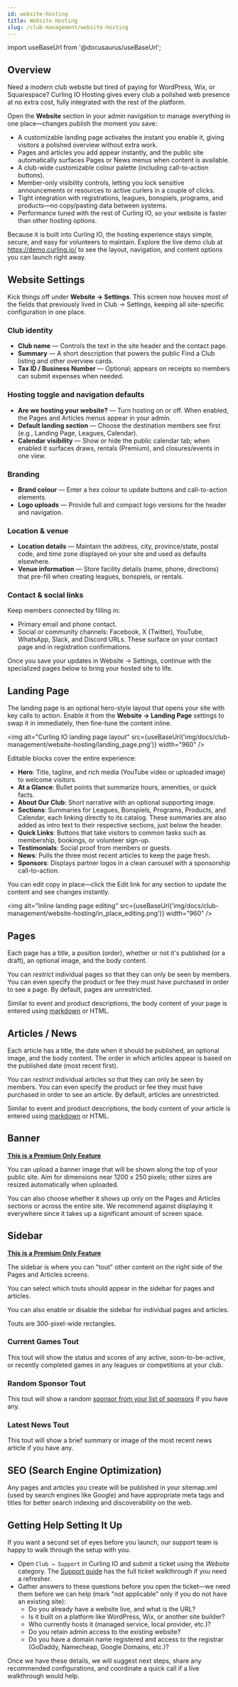 ```yaml
---
id: website-hosting
title: Website Hosting
slug: /club-management/website-hosting
---
```

import useBaseUrl from '@docusaurus/useBaseUrl';

## Overview

Need a modern club website but tired of paying for WordPress, Wix, or Squarespace? Curling IO Hosting gives every club a polished web presence at no extra cost, fully integrated with the rest of the platform.

Open the **Website** section in your admin navigation to manage everything in one place—changes publish the moment you save:

- A customizable landing page activates the instant you enable it, giving visitors a polished overview without extra work.
- Pages and articles you add appear instantly, and the public site automatically surfaces Pages or News menus when content is available.
- A club-wide customizable colour palette (including call-to-action buttons).
- Member-only visibility controls, letting you lock sensitive announcements or resources to active curlers in a couple of clicks.
- Tight integration with registrations, leagues, bonspiels, programs, and products—no copy/pasting data between systems.
- Performance tuned with the rest of Curling IO, so your website is faster than other hosting options.

Because it is built into Curling IO, the hosting experience stays simple, secure, and easy for volunteers to maintain. Explore the live demo club at https://demo.curling.io/ to see the layout, navigation, and content options you can launch right away.

## Website Settings

Kick things off under **Website → Settings**. This screen now houses most of the fields that previously lived in Club → Settings, keeping all site-specific configuration in one place.

### Club identity
- **Club name** — Controls the text in the site header and the contact page.
- **Summary** — A short description that powers the public Find a Club listing and other overview cards.
- **Tax ID / Business Number** — Optional; appears on receipts so members can submit expenses when needed.

### Hosting toggle and navigation defaults
- **Are we hosting your website?** — Turn hosting on or off. When enabled, the Pages and Articles menus appear in your admin.
- **Default landing section** — Choose the destination members see first (e.g., Landing Page, Leagues, Calendar).
- **Calendar visibility** — Show or hide the public calendar tab; when enabled it surfaces draws, rentals (Premium), and closures/events in one view.

### Branding
- **Brand colour** — Enter a hex colour to update buttons and call-to-action elements.
- **Logo uploads** — Provide full and compact logo versions for the header and navigation.

### Location & venue
- **Location details** — Maintain the address, city, province/state, postal code, and time zone displayed on your site and used as defaults elsewhere.
- **Venue information** — Store facility details (name, phone, directions) that pre-fill when creating leagues, bonspiels, or rentals.

### Contact & social links
Keep members connected by filling in:
- Primary email and phone contact.
- Social or community channels: Facebook, X (Twitter), YouTube, WhatsApp, Slack, and Discord URLs. These surface on your contact page and in registration confirmations.

Once you save your updates in Website → Settings, continue with the specialized pages below to bring your hosted site to life.


## Landing Page

The landing page is an optional hero-style layout that opens your site with key calls to action. Enable it from the **Website → Landing Page** settings to swap it in immediately, then fine-tune the content inline.

<img
  alt="Curling IO landing page layout"
  src={useBaseUrl('img/docs/club-management/website-hosting/landing_page.png')}
  width="960"
/>

Editable blocks cover the entire experience:

- **Hero**: Title, tagline, and rich media (YouTube video or uploaded image) to welcome visitors.
- **At a Glance**: Bullet points that summarize hours, amenities, or quick facts.
- **About Our Club**: Short narrative with an optional supporting image.
- **Sections**: Summaries for Leagues, Bonspiels, Programs, Products, and Calendar, each linking directly to its catalog. These summaries are also added as intro text to their respective sections, just below the header.
- **Quick Links**: Buttons that take visitors to common tasks such as membership, bookings, or volunteer sign-up.
- **Testimonials**: Social proof from members or guests.
- **News**: Pulls the three most recent articles to keep the page fresh.
- **Sponsors**: Displays partner logos in a clean carousel with a sponsorship call-to-action.

You can edit copy in place—click the Edit link for any section to update the content and see changes instantly.

<img
  alt="Inline landing page editing"
  src={useBaseUrl('img/docs/club-management/website-hosting/in_place_editing.png')}
  width="960"
/>

## Pages

Each page has a title, a position (order), whether or not it's published (or a draft), an optional image, and the body content.

You can *restrict* individual pages so that they can only be seen by members. You can even specify the product or fee they must have purchased in order to see a page.
By default, pages are unrestricted.

Similar to event and product descriptions, the body content of your page is entered using [markdown](https://www.markdownguide.org/cheat-sheet/) or HTML.


## Articles / News

Each article has a title, the date when it should be published, an optional image, and the body content.
The order in which articles appear is based on the published date (most recent first).

You can *restrict* individual articles so that they can only be seen by members. You can even specify the product or fee they must have purchased in order to see an article. By default, articles are unrestricted.

Similar to event and product descriptions, the body content of your article is entered using [markdown](https://www.markdownguide.org/cheat-sheet/) or HTML.


## Banner

**[This is a Premium Only Feature](/docs/getting-started/premium)**

You can upload a banner image that will be shown along the top of your public site.
Aim for dimensions near 1200 x 250 pixels; other sizes are resized automatically when uploaded.

You can also choose whether it shows up only on the Pages and Articles sections or across the entire site.
We recommend against displaying it everywhere since it takes up a significant amount of screen space.


## Sidebar

**[This is a Premium Only Feature](/docs/getting-started/premium)**

The sidebar is where you can "tout" other content on the right side of the Pages and Articles screens.

You can select which touts should appear in the sidebar for pages and articles.

You can also enable or disable the sidebar for individual pages and articles.

Touts are 300-pixel-wide rectangles.

### Current Games Tout

This tout will show the status and scores of any active, soon-to-be-active, or recently completed games in any leagues or competitions at your club.

### Random Sponsor Tout

This tout will show a random [sponsor from your list of sponsors](/docs/club-management/sponsors) if you have any.

### Latest News Tout

This tout will show a brief summary or image of the most recent news article if you have any.

## SEO (Search Engine Optimization)

Any pages and articles you create will be published in your sitemap.xml (used by search engines like Google) and have appropriate meta tags and titles for better search indexing and discoverability on the web.

## Getting Help Setting It Up

If you want a second set of eyes before you launch, our support team is happy to walk through the setup with you.

- Open `Club → Support` in Curling IO and submit a ticket using the *Website* category. The [Support guide](/docs/club-management/support) has the full ticket walkthrough if you need a refresher.
- Gather answers to these questions before you open the ticket—we need them before we can help (mark "not applicable" only if you do not have an existing site):
  - Do you already have a website live, and what is the URL?
  - Is it built on a platform like WordPress, Wix, or another site builder?
  - Who currently hosts it (managed service, local provider, etc.)?
  - Do you retain admin access to the existing website?
  - Do you have a domain name registered and access to the registrar (GoDaddy, Namecheap, Google Domains, etc.)?

Once we have these details, we will suggest next steps, share any recommended configurations, and coordinate a quick call if a live walkthrough would help.
